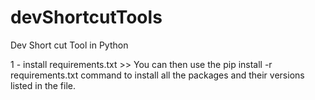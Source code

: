 # devShortcutTools
Dev Short cut Tool in Python

1 - install requirements.txt >> You can then use the pip install -r requirements.txt command to install all the packages and their versions listed in the file.
